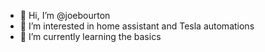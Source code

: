 - 👋 Hi, I’m @joebourton
- 👀 I’m interested in home assistant and Tesla automations
- 🌱 I’m currently learning the basics

<!---
joebourton/joebourton is a ✨ special ✨ repository because its `README.md` (this file) appears on your GitHub profile.
You can click the Preview link to take a look at your changes.
--->
